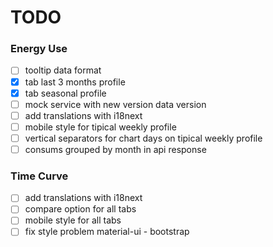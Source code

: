 # TODO

### Energy Use

- [ ] tooltip data format
- [X] tab last 3 months profile
- [X] tab seasonal profile
- [ ] mock service with new version data version
- [ ] add translations with i18next
- [ ] mobile style for tipical weekly profile
- [ ] vertical separators for chart days on tipical weekly profile
- [ ] consums grouped by month in api response

### Time Curve

- [ ] add translations with i18next
- [ ] compare option for all tabs
- [ ] mobile style for all tabs
- [ ] fix style problem material-ui - bootstrap